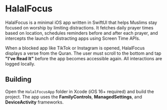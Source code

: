 # HalalFocus

HalalFocus is a minimal iOS app written in SwiftUI that helps Muslims stay focused on worship by limiting distractions. It fetches daily prayer times based on location, schedules reminders before and after each prayer, and intercepts the launch of distracting apps using Screen Time APIs.

When a blocked app like TikTok or Instagram is opened, HalalFocus displays a verse from the Quran. The user must scroll to the bottom and tap **"I've Read It"** before the app becomes accessible again. All interactions are logged locally.

## Building
Open the `HalalFocusApp` folder in Xcode (iOS 16+ required) and build the project. The app uses the **FamilyControls**, **ManagedSettings**, and **DeviceActivity** frameworks.
